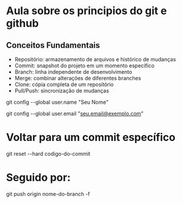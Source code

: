 # Aula sobre os principios do git e github

## Conceitos Fundamentais
- Repositório: armazenamento de arquivos e histórico de mudanças
- Commit: snapshot do projeto em um momento específico
- Branch: linha independente de desenvolvimento
- Merge: combinar alterações de diferentes branches
- Clone: cópia completa de um repositório
- Pull/Push: sincronização de mudanças

git config --global user.name "Seu Nome"

git config --global user.email "seu.email@exemplo.com"

# Voltar para um commit específico
git reset --hard codigo-do-commit
# Seguido por:
git push origin nome-do-branch -f